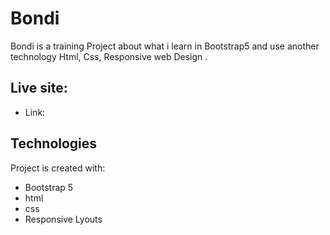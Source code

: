 # Bondi
Bondi is a training Project about what i learn in Bootstrap5 and use another technology Html, Css, Responsive web Design . 

## Live site:  
   - Link: 
## Technologies
Project is created with:
   - Bootstrap 5
   - html
   - css
   - Responsive Lyouts
   


